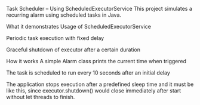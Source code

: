 Task Scheduler – Using ScheduledExecutorService
This project simulates a recurring alarm using scheduled tasks in Java.

What it demonstrates
Usage of ScheduledExecutorService

Periodic task execution with fixed delay

Graceful shutdown of executor after a certain duration

How it works
A simple Alarm class prints the current time when triggered

The task is scheduled to run every 10 seconds after an initial delay

The application stops execution after a predefined sleep time and it must be like this, 
since executor.shutdown() would close immediately after start without let threads to finish.